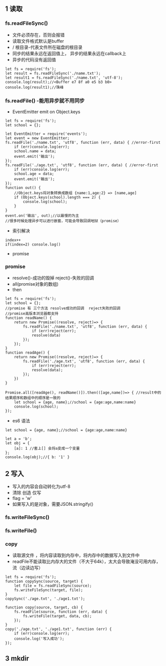## 1 读取
### fs.readFileSync() 
- 文件必须存在，否则会报错
- 读取文件格式默认是buffer
- / 根目录-代表文件所在磁盘的根目录
- 同步的结果永远在返回值上， 异步的结果永远在callback上
- 异步的代码没有返回值
```
let fs = require('fs');
let result = fs.readFileSync('./name.txt');
let result1 = fs.readFileSync('./name.txt', 'utf-8');
console.log(result);//<Buffer e7 8f a0 e5 b3 b0>
console.log(result1);//珠峰
```

### fs.readFile() -能用异步就不用同步
- EventEmitter emit on Object.keys
```
let fs = require('fs');
let school = {};

let EventEmitter = require('events');
let event = new EventEmitter;
fs.readFile('./name.txt', 'utf8', function (err, data) { //error-first
    if (err)console.log(err);
    school.name = data;
    event.emit('输出');
});
fs.readFile('./age.txt', 'utf8', function (err, data) { //error-first
    if (err)console.log(err);
    school.age = data;
    event.emit('输出');
});
function out() {
    //Object.keys将对象转换成数组 {name:1,age:2} => [name,age]
    if (Object.keys(school).length === 2) {
        console.log(school);
    }
}
event.on('输出', out);//以最慢的为主
//很多时候处理异步可以进行嵌套，可能会导致回调地狱（promise）

```

- 索引解决
 ```
 index++ 
 if(index=2) console.log()
 ```
 
 - promise
 
 ### promise 
 - resolve()-成功的毁掉 reject()-失败的回调
 - all(promise对象的数组)
 - then
 
 
 ```
 let fs = require('fs');
 let school = {};
 //promise 有 三个方法 resolve成功的回调  reject失败的回调
 //promise高版本浏览器都支持
 function readName() {
     return new Promise((resolve, reject)=> {
         fs.readFile('./name.txt', 'utf8', function (err, data) {
             if (err)reject(err);
             resolve(data)
         });
     });
 }
 function readAge() {
     return new Promise((resolve, reject)=> {
         fs.readFile('./age.txt', 'utf8', function (err, data) {
             if (err)reject(err);
             resolve(data);
         });
     })
 }
 
 Promise.all([readAge(), readName()]).then(([age,name])=> { //result中的结果顺序和数组中的顺序是一致的
     let school = {age, name};//school = {age:age,name:name}
     console.log(school);
 });

 ```

- es6 语法
```
let school = {age, name};//school = {age:age,name:name}

let a = 'b';
let obj = {
    [a]: 1 //套上[] 会将a变成一个变量
};
console.log(obj);//{ b: '1' }
```

## 2 写入
- 写入的内容会自动转化为utf-8
- 清除 创造 仅写
- flag = 'w'
- 如果写入的是对象，需要JSON.stringify()

### fs.writeFileSync()

### fs.writeFile()

### copy
- 读取源文件 ，将内容读取到内存中，将内存中的数据写入到文件中
- readFile不能读取比内存大的文件（不大于64k），太大会导致淹没可用内存，流（边读边写）

```
let fs = require('fs');
function copySync(source, target) {
    let file = fs.readFileSync(source);
    fs.writeFileSync(target, file);
}
copySync('./age.txt', './age1.txt');

function copy(source, target, cb) {
    fs.readFile(source, function (err, data) {
        fs.writeFile(target, data, cb);
    });
}
copy('./age.txt', './age1.txt', function (err) {
    if (err)console.log(err);
    console.log('写入成功');
});
```

## 3 mkdir



 
 
 